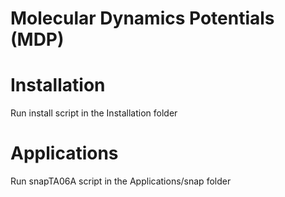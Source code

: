 # Molecular Dynamics Potentials (MDP)

# Installation
 
Run install script in the Installation folder

# Applications

Run snapTA06A script in the Applications/snap folder 
